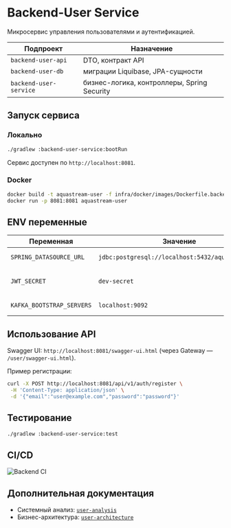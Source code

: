 # Backend-User Service

Микросервис управления пользователями и аутентификацией.

| Подпроект | Назначение |
|-----------|-----------|
| `backend-user-api`     | DTO, контракт API |
| `backend-user-db`      | миграции Liquibase, JPA-сущности |
| `backend-user-service` | бизнес-логика, контроллеры, Spring Security |

## Запуск сервиса

### Локально
```bash
./gradlew :backend-user-service:bootRun
```
Сервис доступен по `http://localhost:8081`.

### Docker
```bash
docker build -t aquastream-user -f infra/docker/images/Dockerfile.backend-user .
docker run -p 8081:8081 aquastream-user
```

## ENV переменные
| Переменная | Значение | Описание |
|------------|----------|----------|
| `SPRING_DATASOURCE_URL` | `jdbc:postgresql://localhost:5432/aquastream_db` | База PostgreSQL |
| `JWT_SECRET` | `dev-secret` | Ключ подписи HMAC |
| `KAFKA_BOOTSTRAP_SERVERS` | `localhost:9092` | Kafka bootstrap |

## Использование API
Swagger UI: `http://localhost:8081/swagger-ui.html` (через Gateway — `/user/swagger-ui.html`).

Пример регистрации:
```bash
curl -X POST http://localhost:8081/api/v1/auth/register \
 -H 'Content-Type: application/json' \
 -d '{"email":"user@example.com","password":"password"}'
```

## Тестирование
```bash
./gradlew :backend-user-service:test
```

## CI/CD
![Backend CI](https://github.com/egorov-ma/aquastream/actions/workflows/backend-ci.yml/badge.svg)

## Дополнительная документация
- Системный анализ: [`user-analysis`](../infra/docs/system-analysis/user-analysis.md)
- Бизнес-архитектура: [`user-architecture`](../infra/docs/business-architecture/user-architecture.md)
